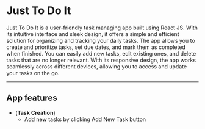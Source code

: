 # Just To Do It

Just To Do It is a user-friendly task managing app built using React JS. With its intuitive interface and sleek design, it offers a simple and efficient solution for organizing and tracking your daily tasks. The app allows you to create and prioritize tasks, set due dates, and mark them as completed when finished. You can easily add new tasks, edit existing ones, and delete tasks that are no longer relevant. With its responsive design, the app works seamlessly across different devices, allowing you to access and update your tasks on the go.

---

## App features

- (**Task Creation**)
  - Add new tasks by clicking Add New Task button
